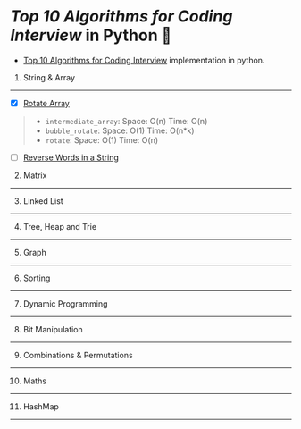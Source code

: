 _Top 10 Algorithms for Coding Interview_ in Python :snake:
===

   * [Top 10 Algorithms for Coding
   Interview](http://www.programcreek.com/2012/11/top-10-algorithms-for-coding-interview/)
implementation in python.
  

1. String & Array
---
  - [x] [Rotate Array](http://www.programcreek.com/2015/03/rotate-array-in-java/)

   > - `intermediate_array`:  Space: O(n) Time: O(n) 
   > - `bubble_rotate`: Space: O(1) Time: O(n*k)
   > - `rotate`: Space: O(1) Time: O(n)

  - [ ] [Reverse Words in a
    String](http://www.programcreek.com/2014/05/leetcode-reverse-words-in-a-string-ii-java/)

2. Matrix
---

3. Linked List
---

4. Tree, Heap and Trie
---

5. Graph
---

6. Sorting
---

7. Dynamic Programming
---

8. Bit Manipulation
---

9. Combinations & Permutations
---

10. Maths
---

11. HashMap
---



